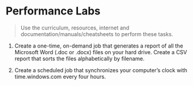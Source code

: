 # Performance Labs
> Use the curriculum, resources, internet and documentation/manuals/cheatsheets to perform these tasks.
1. Create a one-time, on-demand job that generates a report of all the Microsoft Word (.doc or .docx) files on your hard drive. Create a CSV report that sorts the files alphabetically by filename.

2. Create a scheduled job that synchronizes your computer’s clock with time.windows.com every four hours.
